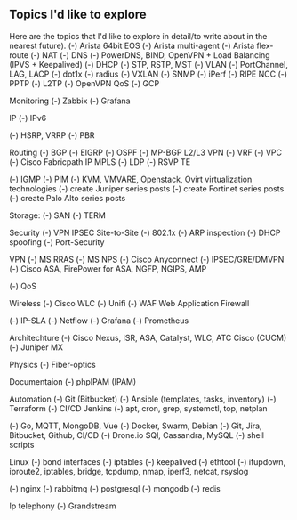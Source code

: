 ## Topics I'd like to explore
Here are the topics that I'd like to explore in detail/to write about in the nearest future).
(-) Arista 64bit EOS
(-) Arista multi-agent
(-) Arista flex-route
(-) NAT
(-) DNS
(-) PowerDNS, BIND, OpenVPN + Load Balancing (IPVS + Keepalived)
(-) DHCP
(-) STP, RSTP, MST
(-) VLAN
(-) PortChannel, LAG, LACP
(-) dot1x
(-) radius
(-) VXLAN
(-) SNMP
(-) iPerf
(-) RIPE NCC
(-) PPTP
(-) L2TP
(-) OpenVPN QoS
(-) GCP

Monitoring 
(-) Zabbix
(-) Grafana

IP 
(-) IPv6

(-) HSRP, VRRP
(-) PBR

Routing
(-) BGP
(-) EIGRP
(-) OSPF
(-) MP-BGP L2/L3 VPN
(-) VRF
(-) VPC
(-) Cisco Fabricpath
IP MPLS
(-) LDP
(-) RSVP TE

(-) IGMP
(-) PIM
(-) KVM, VMVARE, Openstack, Ovirt virtualization technologies
(-) create Juniper series posts
(-) create Fortinet series posts
(-) create Palo Alto series posts

Storage:
(-) SAN
(-) TERM

Security
(-) VPN IPSEC Site-to-Site
(-) 802.1x
(-) ARP inspection
(-) DHCP spoofing
(-) Port-Security

VPN
(-) MS RRAS
(-) MS NPS
(-) Cisco Anyconnect
(-) IPSEC/GRE/DMVPN
(-) Cisco ASA, FirePower for ASA, NGFP, NGIPS, AMP

(-) QoS

Wireless
(-) Cisco WLC
(-) Unifi
(-) WAF Web Application Firewall

(-) IP-SLA
(-) Netflow
(-) Grafana 
(-) Prometheus


Architechture 
(-) Cisco Nexus, ISR, ASA, Catalyst, WLC, ATC Cisco (CUCM)
(-) Juniper MX

Physics
(-) Fiber-optics 


Documentaion
(-) phpIPAM (IPAM)


Automation
(-) Git (Bitbucket)
(-) Ansible (templates, tasks, inventory)
(-) Terraform
(-) CI/CD Jenkins
(-) apt, cron, grep, systemctl, top, netplan

(-) Go, MQTT, MongoDB, Vue
(-) Docker, Swarm, Debian
(-) Git, Jira, Bitbucket, Github, CI/CD
(-) Drone.io
SQl, Cassandra, MySQL
(-) shell scripts

Linux
(-) bond interfaces
(-) iptables
(-) keepalived
(-) ethtool
(-) ifupdown, iproute2, iptables, bridge, tcpdump, nmap, iperf3, netcat, rsyslog

(-) nginx
(-) rabbitmq
(-) postgresql
(-) mongodb
(-) redis

Ip telephony
(-) Grandstream




